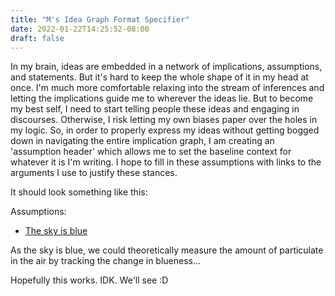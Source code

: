 ```yaml
---
title: "M's Idea Graph Format Specifier"
date: 2022-01-22T14:25:52-08:00
draft: false
---
```


In my brain, ideas are embedded in a network of implications, assumptions,
and statements. But it's hard to keep the whole shape of it in my head at once.
I'm much more comfortable relaxing into the stream of inferences and letting
the implications guide me to wherever the ideas lie. But to  become my best self,
I need to start telling people these ideas and engaging in discourses. Otherwise,
I risk letting my own biases paper over the holes in my logic. So, in order to 
properly express my ideas without getting bogged down in navigating the entire
implication graph, I am creating an 'assumption header' which allows me to set 
the baseline context for whatever it is I'm writing. I hope to fill in these
 assumptions with links to the arguments I use to justify these stances. 

It should look something like this:

Assumptions:
* [The sky is blue](https://en.wikipedia.org/wiki/Diffuse_sky_radiation)

As the sky is blue, we could theoretically measure the amount of particulate in the
air by tracking the change in blueness...

Hopefully this works. IDK. We'll see :D
